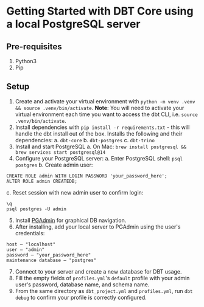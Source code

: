 # Getting Started with DBT Core using a local PostgreSQL server

## Pre-requisites

1. Python3
2. Pip

## Setup

1. Create and activate your virtual environment with `python -m venv .venv && source .venv/bin/activate`. **Note**: You will need to activate your virtual environment each time you want to access the dbt CLI, i.e. `source .venv/bin/activate`.
2. Install dependencies with `pip install -r requirements.txt` - this will handle the dbt install out of the box. Installs the following and their dependencies:
  a. `dbt-core`
  b. `dbt-postgres`
  c. `dbt-trino`
3. Install and start PostgreSQL
  a. On Mac: `brew install postgresql && brew services start postgresql@14`
4. Configure your PostgreSQL server:
  a. Enter PostgreSQL shell: `psql postgres`
  b. Create admin user:
  ```
  CREATE ROLE admin WITH LOGIN PASSWORD 'your_password_here';
  ALTER ROLE admin CREATEDB;
  ```
  c. Reset session with new admin user to confirm login:
  ```
  \q
  psql postgres -U admin
  ```
5. Install [PGAdmin](https://www.pgadmin.org/) for graphical DB navigation.
6. After installing, add your local server to PGAdmin using the user's credentials:
```
host – "localhost"
user – "admin"
password – "your_password_here"
maintenance database – "postgres"
```
7. Connect to your server and create a new database for DBT usage.
8. Fill the empty fields of `profiles.yml`'s `default` profile with your admin user's password, database name, and schema name.
9. From the same directory as `dbt_project.yml` and `profiles.yml`, run `dbt debug` to confirm your profile is correctly configured.